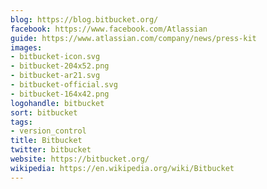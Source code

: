 ```yaml
---
blog: https://blog.bitbucket.org/
facebook: https://www.facebook.com/Atlassian
guide: https://www.atlassian.com/company/news/press-kit
images:
- bitbucket-icon.svg
- bitbucket-204x52.png
- bitbucket-ar21.svg
- bitbucket-official.svg
- bitbucket-164x42.png
logohandle: bitbucket
sort: bitbucket
tags:
- version_control
title: Bitbucket
twitter: bitbucket
website: https://bitbucket.org/
wikipedia: https://en.wikipedia.org/wiki/Bitbucket
---
```

